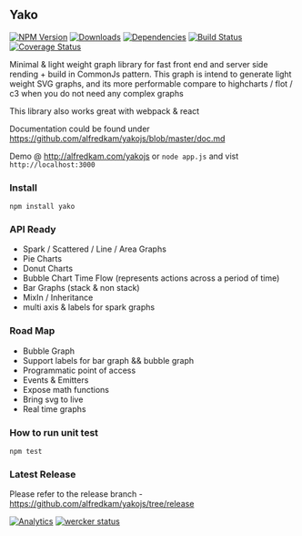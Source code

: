 ## Yako
[![NPM Version](https://img.shields.io/npm/v/yako.svg)](https://npmjs.org/package/yako)
[![Downloads](https://img.shields.io/npm/dm/yako.svg)](https://npmjs.org/package/yako)
[![Dependencies](https://david-dm.org/alfredkam/yakojs.svg)](https://david-dm.org/alfredkam/yakojs)
[![Build Status](https://img.shields.io/travis/alfredkam/yakojs.svg)](https://travis-ci.org/alfredkam/yakojs)
[![Coverage Status](https://coveralls.io/repos/alfredkam/yakojs/badge.svg?branch=master)](https://coveralls.io/r/alfredkam/yakojs?branch=master)


Minimal & light weight graph library for fast front end and server side rending + build in CommonJs pattern.  This graph is intend to generate light weight SVG graphs, and its more performable compare to highcharts / flot / c3 when you do not need any complex graphs

This library also works great with webpack & react

Documentation could be found under https://github.com/alfredkam/yakojs/blob/master/doc.md

Demo @ http://alfredkam.com/yakojs or ```node app.js``` and vist ```http://localhost:3000```

### Install
```npm install yako```

### API Ready
 - Spark / Scattered / Line / Area Graphs
 - Pie Charts
 - Donut Charts
 - Bubble Chart Time Flow (represents actions across a period of time)
 - Bar Graphs (stack & non stack)
 - MixIn / Inheritance
 - multi axis & labels for spark graphs

### Road Map
 - Bubble Graph
 - Support labels for bar graph && bubble graph
 - Programmatic point of access
 - Events & Emitters
 - Expose math functions
 - Bring svg to live
 - Real time graphs
 

### How to run unit test
```npm test```
 
### Latest Release
Please refer to the release branch - https://github.com/alfredkam/yakojs/tree/release

[![Analytics](https://ga-beacon.appspot.com/UA-25416273-3/yakojs/readme)](https://github.com/igrigorik/ga-beacon)
[![wercker status](https://app.wercker.com/status/a74eda189271b3b148197e07ad6fa9f1/s "wercker status")](https://app.wercker.com/project/bykey/a74eda189271b3b148197e07ad6fa9f1)
